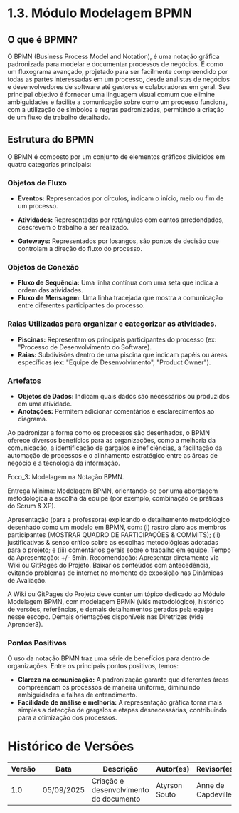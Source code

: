 # 1.3. Módulo Modelagem BPMN

## O que é BPMN?

O BPMN (Business Process Model and Notation), é uma notação gráfica padronizada para modelar e documentar processos de negócios. É como um fluxograma avançado, projetado para ser facilmente compreendido por todas as partes interessadas em um processo, desde analistas de negócios e desenvolvedores de software até gestores e colaboradores em geral. Seu principal objetivo é fornecer uma linguagem visual comum que elimine ambiguidades e facilite a comunicação sobre como um processo funciona, com a utilização de símbolos e regras padronizadas, permitindo a criação de um fluxo de trabalho detalhado.

## Estrutura do BPMN

O BPMN é composto por um conjunto de elementos gráficos divididos em quatro categorias principais:

### Objetos de Fluxo

* **Eventos:** Representados por círculos, indicam o início, meio ou fim de um processo.

* **Atividades:** Representadas por retângulos com cantos arredondados, descrevem o trabalho a ser realizado.

* **Gateways:** Representados por losangos, são pontos de decisão que controlam a direção do fluxo do processo.

### Objetos de Conexão

* **Fluxo de Sequência:** Uma linha contínua com uma seta que indica a ordem das atividades.
* **Fluxo de Mensagem:** Uma linha tracejada que mostra a comunicação entre diferentes participantes do processo.

### Raias Utilizadas para organizar e categorizar as atividades.

* **Piscinas:** Representam os principais participantes do processo (ex: "Processo de Desenvolvimento do Software).
* **Raias:** Subdivisões dentro de uma piscina que indicam papéis ou áreas específicas (ex: "Equipe de Desenvolvimento", "Product Owner").

### Artefatos
    
* **Objetos de Dados:** Indicam quais dados são necessários ou produzidos em uma atividade.
* **Anotações:** Permitem adicionar comentários e esclarecimentos ao diagrama.

Ao padronizar a forma como os processos são desenhados, o BPMN oferece diversos benefícios para as organizações, como a melhoria da comunicação, a identificação de gargalos e ineficiências, a facilitação da automação de processos e o alinhamento estratégico entre as áreas de negócio e a tecnologia da informação.

Foco_3: Modelagem na Notação BPMN.

Entrega Mínima: Modelagem BPMN, orientando-se por uma abordagem metodológica à escolha da equipe (por exemplo, combinação de práticas do Scrum & XP).

Apresentação (para a professora) explicando o detalhamento metodológico desenhado como um modelo em BPMN, com: (i) rastro claro aos membros participantes (MOSTRAR QUADRO DE PARTICIPAÇÕES & COMMITS); (ii) justificativas & senso crítico sobre as escolhas metodológicas adotadas para o projeto; e (iii) comentários gerais sobre o trabalho em equipe. Tempo da Apresentação: +/- 5min. Recomendação: Apresentar diretamente via Wiki ou GitPages do Projeto. Baixar os conteúdos com antecedência, evitando problemas de internet no momento de exposição nas Dinâmicas de Avaliação.

A Wiki ou GitPages do Projeto deve conter um tópico dedicado ao Módulo Modelagem BPMN, com modelagem BPMN (viés metodológico), histórico de versões, referências, e demais detalhamentos gerados pela equipe nesse escopo.
Demais orientações disponíveis nas Diretrizes (vide Aprender3).

### Pontos Positivos
O uso da notação BPMN traz uma série de benefícios para dentro de organizações. Entre os principais pontos positivos, temos:

* **Clareza na comunicação:** A padronização garante que diferentes áreas compreendam os processos de maneira uniforme, diminuindo ambiguidades e falhas de entendimento.
* **Facilidade de análise e melhoria:** A representação gráfica torna mais simples a detecção de gargalos e etapas desnecessárias, contribuindo para a otimização dos processos.


# Histórico de Versões
| Versão | Data | Descrição | Autor(es) | Revisor(es) |
|---------|------|-------|-------|-------|
|1.0| 05/09/2025 | Criação e desenvolvimento do documento | Atyrson Souto|   Anne de Capdeville       |